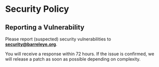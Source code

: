 # Security Policy

## Reporting a Vulnerability

Please report (suspected) security vulnerabilities to
**[security@barreleye.org](mailto:security@barreleye.org)**.

You will receive a response within 72 hours. If the issue is confirmed,
we will release a patch as soon as possible depending on complexity.